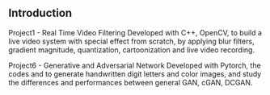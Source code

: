 Introduction
------------
Project1 - Real Time Video Filtering
Developed with C++, OpenCV, to build a live video system with special effect from scratch, by applying blur filters, gradient magnitude, quantization, cartoonization and live video recording.

Project6 - Generative and Adversarial Network
Developed with Pytorch, the codes and to generate handwritten digit letters and color images, and study the differences and performances between general GAN, cGAN, DCGAN.
